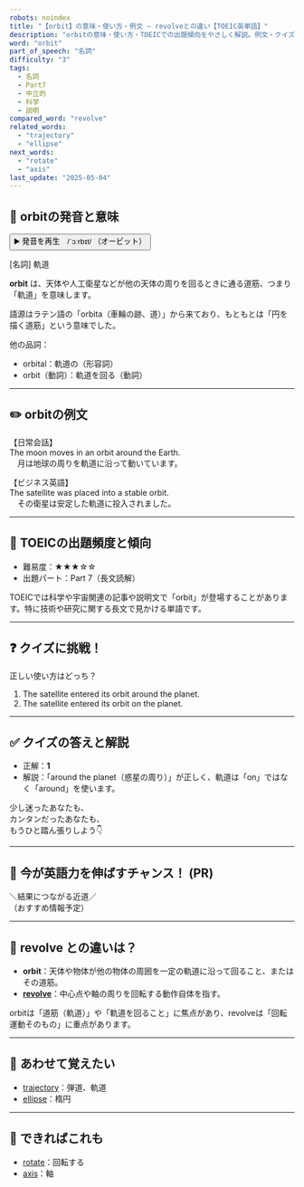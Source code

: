 ```yaml
---
robots: noindex
title: "【orbit】の意味・使い方・例文 ― revolveとの違い【TOEIC英単語】"
description: "orbitの意味・使い方・TOEICでの出題傾向をやさしく解説。例文・クイズ付きでrevolveとの違いもわかりやすく学べます。"
word: "orbit"
part_of_speech: "名詞"
difficulty: "3"
tags:
  - 名詞
  - Part7
  - 中立的
  - 科学
  - 説明
compared_word: "revolve"
related_words:
  - "trajectory"
  - "ellipse"
next_words:
  - "rotate"
  - "axis"
last_update: "2025-05-04"
---
```


## 🔰 orbitの発音と意味

<button class="play-audio" onclick="playTTS('orbit')">
  <span class="play-audio-main">
    ▶️ 発音を再生　/ˈɔːrbɪt/
  </span>
  <span class="play-audio-sub">
    （オービット）
  </span>
</button>

[名詞] 軌道

**orbit** は、天体や人工衛星などが他の天体の周りを回るときに通る道筋、つまり「軌道」を意味します。

語源はラテン語の「orbita（車輪の跡、道）」から来ており、もともとは「円を描く道筋」という意味でした。

他の品詞：  
- orbital：軌道の（形容詞）
- orbit（動詞）：軌道を回る（動詞）

---

## ✏️ orbitの例文

【日常会話】  
The moon moves in an orbit around the Earth.  
　月は地球の周りを軌道に沿って動いています。

【ビジネス英語】  
The satellite was placed into a stable orbit.  
　その衛星は安定した軌道に投入されました。

---

## 🎯 TOEICの出題頻度と傾向

- 難易度：★★★☆☆
- 出題パート：Part 7（長文読解）

TOEICでは科学や宇宙関連の記事や説明文で「orbit」が登場することがあります。特に技術や研究に関する長文で見かける単語です。

---

## ❓ クイズに挑戦！

正しい使い方はどっち？

1. The satellite entered its orbit around the planet.  
2. The satellite entered its orbit on the planet.

---

## ✅ クイズの答えと解説

- 正解：**1**
- 解説：「around the planet（惑星の周り）」が正しく、軌道は「on」ではなく「around」を使います。

少し迷ったあなたも、  
カンタンだったあなたも、  
もうひと踏ん張りしよう👇️

---

## 🚀 今が英語力を伸ばすチャンス！ (PR)

<div class="info-center">
＼結果につながる近道／<br>  
（おすすめ情報予定）
</div>

---

## 🤔  revolve との違いは？

- **orbit**：天体や物体が他の物体の周囲を一定の軌道に沿って回ること、またはその道筋。
- **[revolve](/revolve)**：中心点や軸の周りを回転する動作自体を指す。

orbitは「道筋（軌道）」や「軌道を回ること」に焦点があり、revolveは「回転運動そのもの」に重点があります。

---

## 🧩 あわせて覚えたい

- [trajectory](/trajectory)：弾道、軌道
- [ellipse](/ellipse)：楕円

---

## 📖 できればこれも

- [rotate](/rotate)：回転する
- [axis](/axis)：軸

<!-- cvid: aid04_bid32 -->
